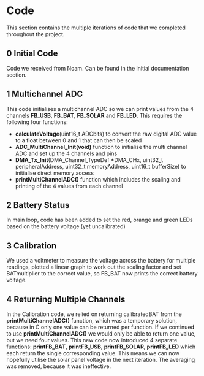 # Code

This section contains the multiple iterations of code that we completed throughout the project.

## 0 Initial Code
Code we received from Noam. Can be found in the initial documentation section. 

## 1 Multichannel ADC
This code initialises a multichannel ADC so we can print values from the 4 channels **FB_USB**, **FB_BAT**, **FB_SOLAR** and **FB_LED**. This requires the following four functions:
- **calculateVoltage**(uint16_t ADCbits) to convert the raw digital ADC value to a float between 0 and 1 that can then be scaled
- **ADC_MultiChannel_Init(void)** function to initialise the multi channel ADC and set up the 4 channels and pins
- **DMA_Tx_Init**(DMA_Channel_TypeDef *DMA_CHx, uint32_t peripheralAddress, uint32_t memoryAddress, uint16_t bufferSize) to initialise direct memory access
-  **printMultiChannelADC()** function which includes the scaling and printing of the 4 values from each channel

## 2 Battery Status
In main loop, code has been added to set the red, orange and green LEDs based on the battery voltage (yet uncalibrated)

## 3 Calibration
We used a voltmeter to measure the voltage across the battery for multiple readings, plotted a linear graph to work out the scaling factor and set BATmultiplier to the correct value, so FB_BAT now prints the correct battery voltage.

## 4 Returning Multiple Channels
In the Calibration code, we relied on returning calibratedBAT from the **printMultiChannelADC()** function, which was a temporary solution, because in C only one value can be returned per function. If we continued to use **printMultiChannelADC()** we would only be able to return one value, but we need four values. This new code now introduced 4 separate functions: **printFB_BAT**, **printFB_USB**, **printFB_SOLAR**, **printFB_LED** which each return the single corresponding value. This means we can now hopefully utilise the solar panel voltage in the next iteration. The averaging was removed, because it was ineffective. 
